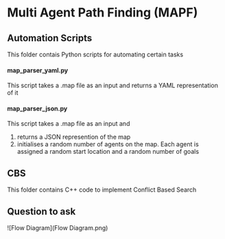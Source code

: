# Multi Agent Path Finding (MAPF)

## Automation Scripts
This folder contais Python scripts for automating certain tasks

#### map_parser_yaml.py
This script takes a .map file as an input and returns a YAML representation of it


#### map_parser_json.py
This script takes a .map file as an input and 
1. returns a JSON represention of the map
2. initialises a random number of agents on the map. Each agent is assigned a random start location and a random number of goals


## CBS 
This folder contains C++ code to implement Conflict Based Search

## Question to ask
![Flow Diagram](Flow Diagram.png)
